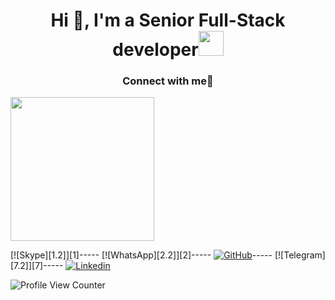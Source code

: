 <h1 align="center">Hi 👋, I'm a Senior Full-Stack developer<img src="https://raw.githubusercontent.com/aemmadi/aemmadi/master/wave.gif" width="40" height="40"></h1>
<h3 align="center">Connect with me📱</h3>

<img src="https://user-images.githubusercontent.com/75971776/129924136-dbd50b77-c1fb-4740-bea9-babddecfb0fd.png" height="230" width="230">

<!-- Please don't remove this: Grab your social icons from https://github.com/carlsednaoui/gitsocial -->

<!-- display the social media buttons in your README -->

[![Skype][1.2]][1]-----
[![WhatsApp][2.2]][2]-----
[![GitHub][6.2]][6]-----
[![Telegram][7.2]][7]-----
[![Linkedin][8.2]][8]


<!-- links to social media icons -->
<!-- no need to change these -->
<!-- icons without padding -->

[6.2]: https://user-images.githubusercontent.com/75971776/129046843-2c5f6272-644b-4c28-bdad-5b1668bf943c.png (GitHub icon)
[8.2]: https://user-images.githubusercontent.com/75971776/129047594-47710a32-1088-4a66-9f23-857fcbdd5fdd.png (Linkedin icon)

<!-- links to your social media accounts -->
<!-- update these accordingly -->

[6]: http://www.github.com/RainbowSunDev
[8]: https://www.linkedin.com/in/ross-prince-808487277/

<!-- Please don't remove this: Grab your social icons from https://github.com/carlsednaoui/gitsocial -->
![Profile View Counter](https://komarev.com/ghpvc/?username=Ashutosh102)

<!---
Ashutosh102/Ashutosh102 is a ✨ special ✨ repository because its `README.md` (this file) appears on your GitHub profile.
You can click the Preview link to take a look at your changes.
--->

